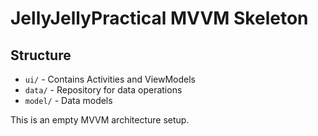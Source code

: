 # JellyJellyPractical MVVM Skeleton

## Structure

- `ui/` - Contains Activities and ViewModels
- `data/` - Repository for data operations
- `model/` - Data models

This is an empty MVVM architecture setup.

